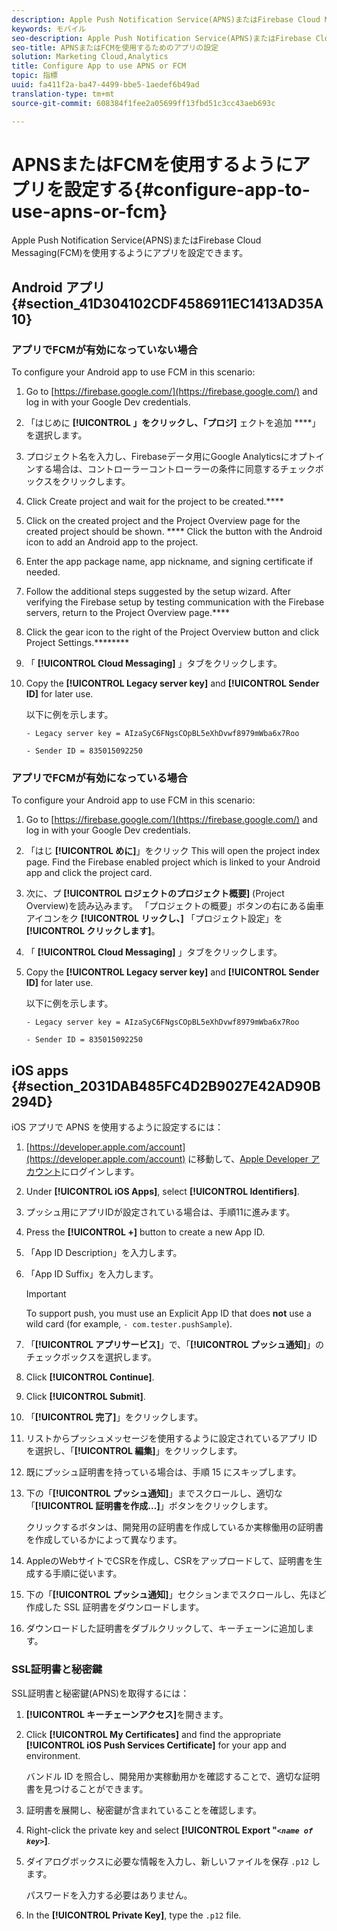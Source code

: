 ```yaml
---
description: Apple Push Notification Service(APNS)またはFirebase Cloud Messaging(FCM)を使用するようにアプリを設定できます。
keywords: モバイル
seo-description: Apple Push Notification Service(APNS)またはFirebase Cloud Messaging(FCM)を使用するようにアプリを設定できます。
seo-title: APNSまたはFCMを使用するためのアプリの設定
solution: Marketing Cloud,Analytics
title: Configure App to use APNS or FCM
topic: 指標
uuid: fa411f2a-ba47-4499-bbe5-1aedef6b49ad
translation-type: tm+mt
source-git-commit: 608384f1fee2a05699ff13fbd51c3cc43aeb693c

---
```



# APNSまたはFCMを使用するようにアプリを設定する{#configure-app-to-use-apns-or-fcm}

Apple Push Notification Service(APNS)またはFirebase Cloud Messaging(FCM)を使用するようにアプリを設定できます。

## Android アプリ {#section_41D304102CDF4586911EC1413AD35A10}

### アプリでFCMが有効になっていない場合

To configure your Android app to use FCM in this scenario:

1. Go to [https://firebase.google.com/](https://firebase.google.com/) and log in with your Google Dev credentials.

1. 「はじめに **[!UICONTROL 」をクリックし、「プロジ]** ェクトを追加 ****」を選択します。

1. プロジェクト名を入力し、Firebaseデータ用にGoogle Analyticsにオプトインする場合は、コントローラーコントローラーの条件に同意するチェックボックスをクリックします。

1. Click Create project and wait for the project to be created.****

1. Click on the created project and the Project Overview page for the created project should be shown. **** Click the button with the Android icon to add an Android app to the project.

1. Enter the app package name, app nickname, and signing certificate if needed.

1. Follow the additional steps suggested by the setup wizard. After verifying the Firebase setup by testing communication with the Firebase servers, return to the Project Overview page.****

1. Click the gear icon to the right of the Project Overview button and click Project Settings.********

1. 「 **[!UICONTROL Cloud Messaging]** 」タブをクリックします。

1. Copy the **[!UICONTROL Legacy server key]** and **[!UICONTROL Sender ID]** for later use.

   以下に例を示します。

   ```
   - Legacy server key = AIzaSyC6FNgsCOpBL5eXhDvwf8979mWba6x7Roo
   ```

   ```
   - Sender ID = 835015092250
   ```

### アプリでFCMが有効になっている場合

To configure your Android app to use FCM in this scenario:

1. Go to [https://firebase.google.com/](https://firebase.google.com/) and log in with your Google Dev credentials.

1. 「はじ **[!UICONTROL めに]**」をクリック This will open the project index page. Find the Firebase enabled project which is linked to your Android app and click the project card.

1. 次に、プ **[!UICONTROL ロジェクトのプロジェクト概要]** (Project Overview)を読み込みます。 「プロジェクトの概要」ボタンの右にある歯車アイコンをク **[!UICONTROL リックし、]** 「プロジェクト設定」を **[!UICONTROL クリックします]**。

1. 「 **[!UICONTROL Cloud Messaging]** 」タブをクリックします。

1. Copy the **[!UICONTROL Legacy server key]** and **[!UICONTROL Sender ID]** for later use.

   以下に例を示します。

   ```
   - Legacy server key = AIzaSyC6FNgsCOpBL5eXhDvwf8979mWba6x7Roo
   ```

   ```
   - Sender ID = 835015092250
   ```



## iOS apps {#section_2031DAB485FC4D2B9027E42AD90B294D}

iOS アプリで APNS を使用するように設定するには：

1. [https://developer.apple.com/account](https://developer.apple.com/account) に移動して、[Apple Developer アカウント](https://developer.apple.com/account)にログインします。
1. Under **[!UICONTROL iOS Apps]**, select **[!UICONTROL Identifiers]**.
1. プッシュ用にアプリIDが設定されている場合は、手順11に進みます。
1. Press the **[!UICONTROL +]** button to create a new App ID.
1. 「App ID Description」を入力します。
1. 「App ID Suffix」を入力します。

   >[!IMPORTANT]
   >
   >To support push, you must use an Explicit App ID that does **not** use a wild card (for example, `- com.tester.pushSample`).

1. 「**[!UICONTROL アプリサービス]**」で、「**[!UICONTROL プッシュ通知]**」のチェックボックスを選択します。
1. Click **[!UICONTROL Continue]**.
1. Click **[!UICONTROL Submit]**.
1. 「**[!UICONTROL 完了]**」をクリックします。
1. リストからプッシュメッセージを使用するように設定されているアプリ ID を選択し、「**[!UICONTROL 編集]**」をクリックします。
1. 既にプッシュ証明書を持っている場合は、手順 15 にスキップします。
1. 下の「**[!UICONTROL プッシュ通知]**」までスクロールし、適切な「**[!UICONTROL 証明書を作成...]**」ボタンをクリックします。

   クリックするボタンは、開発用の証明書を作成しているか実稼働用の証明書を作成しているかによって異なります。
1. AppleのWebサイトでCSRを作成し、CSRをアップロードして、証明書を生成する手順に従います。
1. 下の「**[!UICONTROL プッシュ通知]**」セクションまでスクロールし、先ほど作成した SSL 証明書をダウンロードします。
1. ダウンロードした証明書をダブルクリックして、キーチェーンに追加します。

### SSL証明書と秘密鍵

SSL証明書と秘密鍵(APNS)を取得するには：

1. **[!UICONTROL キーチェーンアクセス]**&#x200B;を開きます。
1. Click **[!UICONTROL My Certificates]** and find the appropriate **[!UICONTROL iOS Push Services Certificate]** for your app and environment.

   バンドル ID を照合し、開発用か実稼動用かを確認することで、適切な証明書を見つけることができます。

1. 証明書を展開し、秘密鍵が含まれていることを確認します。
1. Right-click the private key and select **[!UICONTROL Export "*`<name of key>`*]**.
1. ダイアログボックスに必要な情報を入力し、新しいファイルを保存 `.p12` します。

   パスワードを入力する必要はありません。

1. In the **[!UICONTROL Private Key]**, type the `.p12` file.

